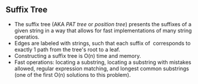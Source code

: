 Suffix Tree
-----------

* The suffix tree (AKA _PAT tree_ or _position tree_) presents the suffixes of a given string in a way that allows for fast implementations of many string operatios.
* Edges are labeled with strings, such that each suffix of <math>S</math> corresponds to exactly 1 path from the tree's root to a leaf.
* Constructing a suffix tree is O(n) time and memory.
* Fast operations: locating a substring, locating a substring with mistakes allowed, regular expression matching, and longest common substrings (one of the first O(n) solutions to this problem).
